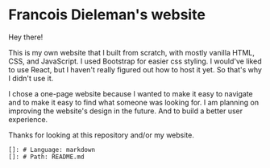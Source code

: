 # Francois Dieleman's website
Hey there!

This is my own website that I built from scratch, with mostly vanilla HTML, CSS, and JavaScript.
I used Bootstrap for easier css styling.
I would've liked to use React, but I haven't really figured out how to host it yet.
So that's why I didn't use it.

I chose a one-page website because I wanted to make it easy to navigate and to make it easy to find what someone was looking for.
I am planning on improving the website's design in the future. And to build a better user experience.


Thanks for looking at this repository and/or my website.

    
    []: # Language: markdown
    []: # Path: README.md